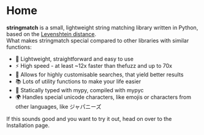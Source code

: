 # Home

**stringmatch** is a small, lightweight string matching library written in Python, based on the [Levenshtein distance](https://en.wikipedia.org/wiki/Levenshtein_distance).  
What makes stringmatch special compared to other libraries with similar functions:

- 💨 Lightweight, straightforward and easy to use
- ⚡ High speed - at least ~12x faster than thefuzz and up to 70x
- 🧰 Allows for highly customisable searches, that yield better results
- 📚 Lots of utility functions to make your life easier
- 📝 Statically typed with mypy, compiled with mypyc
- 🌍 Handles special unicode characters, like emojis or characters from other languages, like ジャパニーズ

If this sounds good and you want to try it out, head on over to the Installation page.
